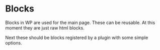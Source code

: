 # Blocks

Blocks in WP are used for the main page. These can be reusable. At this moment they are just raw html blocks.

Next these should be blocks registered by a plugin with some simple options.

